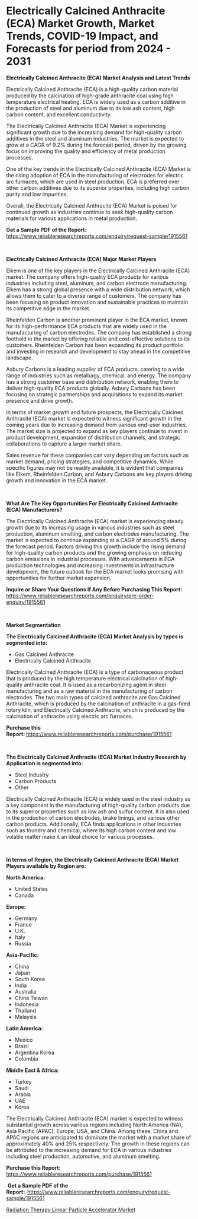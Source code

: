 <p><h1>Electrically Calcined Anthracite (ECA) Market Growth, Market Trends, COVID-19 Impact, and Forecasts for period from 2024 - 2031</h1></p><p><strong>Electrically Calcined Anthracite (ECA) Market Analysis and Latest Trends</strong></p>
<p><p>Electrically Calcined Anthracite (ECA) is a high-quality carbon material produced by the calcination of high-grade anthracite coal using high temperature electrical heating. ECA is widely used as a carbon additive in the production of steel and aluminum due to its low ash content, high carbon content, and excellent conductivity.</p><p>The Electrically Calcined Anthracite (ECA) Market is experiencing significant growth due to the increasing demand for high-quality carbon additives in the steel and aluminum industries. The market is expected to grow at a CAGR of 9.2% during the forecast period, driven by the growing focus on improving the quality and efficiency of metal production processes.</p><p>One of the key trends in the Electrically Calcined Anthracite (ECA) Market is the rising adoption of ECA in the manufacturing of electrodes for electric arc furnaces, which are used in steel production. ECA is preferred over other carbon additives due to its superior properties, including high carbon purity and low impurities.</p><p>Overall, the Electrically Calcined Anthracite (ECA) Market is poised for continued growth as industries continue to seek high-quality carbon materials for various applications in metal production.</p></p>
<p><strong>Get a Sample PDF of the Report:&nbsp;</strong> <a href="https://www.reliableresearchreports.com/enquiry/request-sample/1915561">https://www.reliableresearchreports.com/enquiry/request-sample/1915561</a></p>
<p>&nbsp;</p>
<p><strong>Electrically Calcined Anthracite (ECA) Major Market Players</strong></p>
<p><p>Elkem is one of the key players in the Electrically Calcined Anthracite (ECA) market. The company offers high-quality ECA products for various industries including steel, aluminum, and carbon electrode manufacturing. Elkem has a strong global presence with a wide distribution network, which allows them to cater to a diverse range of customers. The company has been focusing on product innovation and sustainable practices to maintain its competitive edge in the market.</p><p>Rheinfelden Carbon is another prominent player in the ECA market, known for its high-performance ECA products that are widely used in the manufacturing of carbon electrodes. The company has established a strong foothold in the market by offering reliable and cost-effective solutions to its customers. Rheinfelden Carbon has been expanding its product portfolio and investing in research and development to stay ahead in the competitive landscape.</p><p>Asbury Carbons is a leading supplier of ECA products, catering to a wide range of industries such as metallurgy, chemical, and energy. The company has a strong customer base and distribution network, enabling them to deliver high-quality ECA products globally. Asbury Carbons has been focusing on strategic partnerships and acquisitions to expand its market presence and drive growth.</p><p>In terms of market growth and future prospects, the Electrically Calcined Anthracite (ECA) market is expected to witness significant growth in the coming years due to increasing demand from various end-user industries. The market size is projected to expand as key players continue to invest in product development, expansion of distribution channels, and strategic collaborations to capture a larger market share.</p><p>Sales revenue for these companies can vary depending on factors such as market demand, pricing strategies, and competitive dynamics. While specific figures may not be readily available, it is evident that companies like Elkem, Rheinfelden Carbon, and Asbury Carbons are key players driving growth and innovation in the ECA market.</p></p>
<p>&nbsp;</p>
<p><strong>What Are The Key Opportunities For Electrically Calcined Anthracite (ECA) Manufacturers?</strong></p>
<p><p>The Electrically Calcined Anthracite (ECA) market is experiencing steady growth due to its increasing usage in various industries such as steel production, aluminum smelting, and carbon electrodes manufacturing. The market is expected to continue expanding at a CAGR of around 5% during the forecast period. Factors driving this growth include the rising demand for high-quality carbon products and the growing emphasis on reducing carbon emissions in industrial processes. With advancements in ECA production technologies and increasing investments in infrastructure development, the future outlook for the ECA market looks promising with opportunities for further market expansion.</p></p>
<p><strong>Inquire or Share Your Questions If Any Before Purchasing This Report:</strong> <a href="https://www.reliableresearchreports.com/enquiry/pre-order-enquiry/1915561">https://www.reliableresearchreports.com/enquiry/pre-order-enquiry/1915561</a></p>
<p>&nbsp;</p>
<p><strong>Market Segmentation</strong></p>
<p><strong>The Electrically Calcined Anthracite (ECA) Market Analysis by types is segmented into:</strong></p>
<p><ul><li>Gas Calcined Anthracite</li><li>Electrically Calcined Anthracite</li></ul></p>
<p><p>Electrically Calcined Anthracite (ECA) is a type of carbonaceous product that is produced by the high temperature electrical calcination of high-quality anthracite coal. It is used as a recarbonizing agent in steel manufacturing and as a raw material in the manufacturing of carbon electrodes. The two main types of calcined anthracite are Gas Calcined Anthracite, which is produced by the calcination of anthracite in a gas-fired rotary kiln, and Electrically Calcined Anthracite, which is produced by the calcination of anthracite using electric arc furnaces.</p></p>
<p><strong>Purchase this Report:&nbsp;</strong><a href="https://www.reliableresearchreports.com/purchase/1915561">https://www.reliableresearchreports.com/purchase/1915561</a></p>
<p>&nbsp;</p>
<p><strong>The Electrically Calcined Anthracite (ECA) Market Industry Research by Application is segmented into:</strong></p>
<p><ul><li>Steel Industry</li><li>Carbon Products</li><li>Other</li></ul></p>
<p><p>Electrically Calcined Anthracite (ECA) is widely used in the steel industry as a key component in the manufacturing of high-quality carbon products due to its superior properties such as low ash and sulfur content. It is also used in the production of carbon electrodes, brake linings, and various other carbon products. Additionally, ECA finds applications in other industries such as foundry and chemical, where its high carbon content and low volatile matter make it an ideal choice for various processes.</p></p>
<p>&nbsp;</p>
<p><strong>In terms of Region, the Electrically Calcined Anthracite (ECA) Market Players available by Region are:</strong></p>
<p>
    <p> <strong> North America: </strong>
        <ul>
            <li>United States</li>
            <li>Canada</li>
        </ul>
        </p> 
    <p> <strong> Europe: </strong>
        <ul>
            <li>Germany</li>
            <li>France</li>
            <li>U.K.</li>
            <li>Italy</li>
            <li>Russia</li>
        </ul>
        </p> 
    <p> <strong> Asia-Pacific: </strong>
        <ul>
            <li>China</li>
            <li>Japan</li>
            <li>South Korea</li>
            <li>India</li>
            <li>Australia</li>
            <li>China Taiwan</li>
            <li>Indonesia</li>
            <li>Thailand</li>
            <li>Malaysia</li>
        </ul>
        </p> 
    <p> <strong> Latin America: </strong>
        <ul>
            <li>Mexico</li>
            <li>Brazil</li>
            <li>Argentina Korea</li>
            <li>Colombia</li>
        </ul>
        </p> 
    <p> <strong> Middle East & Africa: </strong>
        <ul>
            <li>Turkey</li>
            <li>Saudi</li>
            <li>Arabia</li>
            <li>UAE</li>
            <li>Korea</li>
        </ul>
    </p>
    </p>
<p><p>The Electrically Calcined Anthracite (ECA) market is expected to witness substantial growth across various regions including North America (NA), Asia Pacific (APAC), Europe, USA, and China. Among these, China and APAC regions are anticipated to dominate the market with a market share of approximately 40% and 25% respectively. The growth in these regions can be attributed to the increasing demand for ECA in various industries including steel production, automotive, and aluminum smelting.</p></p>
<p><strong>Purchase this Report: </strong><a href="https://www.reliableresearchreports.com/purchase/1915561">https://www.reliableresearchreports.com/purchase/1915561</a></p>
<p>&nbsp;<strong>Get a Sample PDF of the Report:&nbsp;&nbsp;</strong><a href="https://www.reliableresearchreports.com/enquiry/request-sample/1915561">https://www.reliableresearchreports.com/enquiry/request-sample/1915561</a></p>
<p><strong></strong></p>
<p><p><a href="https://artistic-helicopter-ca9.notion.site/Global-Radiation-Therapy-Linear-Particle-Accelerator-Market-Size-and-Market-Trends-Insights-and-Pro-f79fbd1004a949deb29dfbd3a3d69663">Radiation Therapy Linear Particle Accelerator Market</a></p></p>
